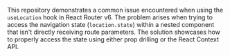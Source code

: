This repository demonstrates a common issue encountered when using the `useLocation` hook in React Router v6.  The problem arises when trying to access the navigation state (`location.state`) within a nested component that isn't directly receiving route parameters.  The solution showcases how to properly access the state using either prop drilling or the React Context API.
